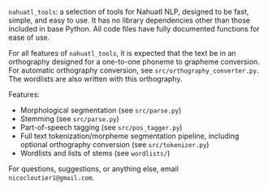 `nahuatl_tools`: a selection of tools for Nahuatl NLP, designed to be fast, simple, and easy to use. It has no library dependencies other than those included in base Python. All code files have fully documented functions for ease of use.

For all features of `nahuatl_tools`, it is expected that the text be in an orthography designed for a one-to-one phoneme to grapheme conversion. For automatic orthography conversion, see `src/orthography_converter.py`. The wordlists are also written with this orthography.

Features:
- Morphological segmentation (see `src/parse.py`)
- Stemming (see `src/parse.py`)
- Part-of-speech tagging (see `src/pos_tagger.py`)
- Full text tokenization/morpheme segmentation pipeline, including optional orthography conversion (see `src/tokenizer.py`)
- Wordlists and lists of stems (see `wordlists/`)

For questions, suggestions, or anything else, email `nicocloutier1@gmail.com`.